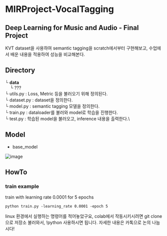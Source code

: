 # MIRProject-VocalTagging
Deep Learning for Music and Audio - Final Project
---
KVT dataset을 사용하여 semantic tagging을 scratch에서부터 구현해보고,
수업에서 배운 내용을 적용하여 성능을 비교해본다.

## Directory
└ __data__\
&nbsp;&nbsp;&nbsp;&nbsp;└ ???\
└ utils.py : Loss, Metric 등을 불러오기 위해 정의된다.\
└ dataset.py : dataset을 정의한다.\
└ model.py : semantic tagging 모델을 정의한다.\
└ train.py : dataloader를 불러와 model로 학습을 진행한다.\
└ test.py : 학습된 model을 불러오고, inference 내용을 출력한다.\

## Model
- base_model

![image](https://user-images.githubusercontent.com/42057488/169036325-27564cdf-7e90-4dca-a42a-7050734b4e00.png)


## HowTo
### train example
train with learning rate 0.0001 for 5 epochs
```
python train.py -learning_rate 0.0001 -epoch 5
```
linux 환경에서 실행하는 명령어를 적어놓았구요, colab에서 작동시키시려면 git clone으로 저장소 불러와서, !python 사용하시면 됩니다.
자세한 내용은 카톡으로 논의 나눕시다!
